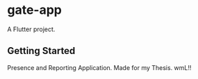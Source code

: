 # gate-app

A Flutter project.

## Getting Started

Presence and Reporting Application.
Made for my Thesis.
wmL!!


